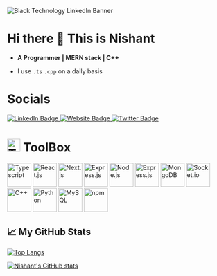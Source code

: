 ![Black Technology LinkedIn Banner](https://github.com/Nishant891/ChatBot/assets/109356848/f2bf2609-bcfa-4c74-a045-2e2c52509638)

# Hi there 👋 This is Nishant

- **A Programmer | MERN stack | C++**

- I use `.ts` `.cpp` on a daily basis

# Socials
<div id="badges">
  <a href="https://www.linkedin.com/in/nishant-sharma-771653245//">
    <img src="https://img.shields.io/badge/LinkedIn-blue?style=for-the-badge&logo=linkedin&logoColor=white" alt="LinkedIn Badge"/>
  </a>
  <a href="https://nishant-app.vercel.app/">
    <img src="https://imgs.search.brave.com/iNsTqWg4D7IxbEoD4qDdZmXpQEzIOu2jw8iu3n9OWhg/rs:fit:860:0:0/g:ce/aHR0cHM6Ly9pbWcu/c2hpZWxkcy5pby93/ZWJzaXRlLXVwLWRv/d24tZ3JlZW4tcmVk/L2h0dHBzL25hZXJl/ZW4uZ2l0aHViLmlv/LnN2Zw.svg" alt="Website Badge"/>
  </a>
  <a href="https://twitter.com/Nishant48945102">
    <img src="https://img.shields.io/badge/Twitter-blue?style=for-the-badge&logo=twitter&logoColor=white" alt="Twitter Badge"/>
  </a>
</div>

# <img src="https://cdn-icons-png.flaticon.com/128/2276/2276313.png" height="30" alt="Toolbox"> ToolBox
<div>
	<img src="https://cdn.worldvectorlogo.com/logos/typescript.svg" height="55" alt="Typescript">
	<img src="https://cdn.worldvectorlogo.com/logos/react-2.svg" height="55" alt="React.js">
	<img src="https://cdn.worldvectorlogo.com/logos/next-js.svg" height="55" alt="Next.js">
	<img src="https://cdn.worldvectorlogo.com/logos/tailwindcss.svg" height="55" alt="Express.js">
	<img src="https://cdn.worldvectorlogo.com/logos/nodejs-icon.svg" height="55" alt="Node.js">
	<img src="https://imgs.search.brave.com/bVECprx4o3nuABplq1ZEJth1MKXGE6vS3R98bV03fko/rs:fit:500:0:0/g:ce/aHR0cHM6Ly9raW5z/dGEuY29tL3dwLWNv/bnRlbnQvdXBsb2Fk/cy8yMDIyLzA0L2V4/cHJlc3MtMS5wbmc" height="55" alt="Express.js">
	<img src="https://cdn.worldvectorlogo.com/logos/mongodb-icon-1.svg" height="55" alt="MongoDB">
	<img src="https://cdn.worldvectorlogo.com/logos/socket-io.svg" height="55" alt="Socket.io">
	<img src="https://cdn.worldvectorlogo.com/logos/c.svg" height="55" alt="C++">
	<img src="https://cdn.worldvectorlogo.com/logos/python-5.svg" height="55" alt="Python">
	<img src="https://cdn.worldvectorlogo.com/logos/mysql-3.svg" height="55" alt="MySQL">
	<img src="https://cdn.worldvectorlogo.com/logos/npm.svg" height="55" alt="npm">
</div>

## &#x1f4c8; My GitHub Stats

[![Top Langs](https://github-readme-stats.vercel.app/api/top-langs/?username=Nishant891&hide=java,html,css&theme=radical)](https://github.com/anuraghazra/github-readme-stats)

[![Nishant's GitHub stats](https://github-readme-stats.vercel.app/api?username=Nishant891&theme=radical)](https://github.com/anuraghazra/github-readme-stats)






